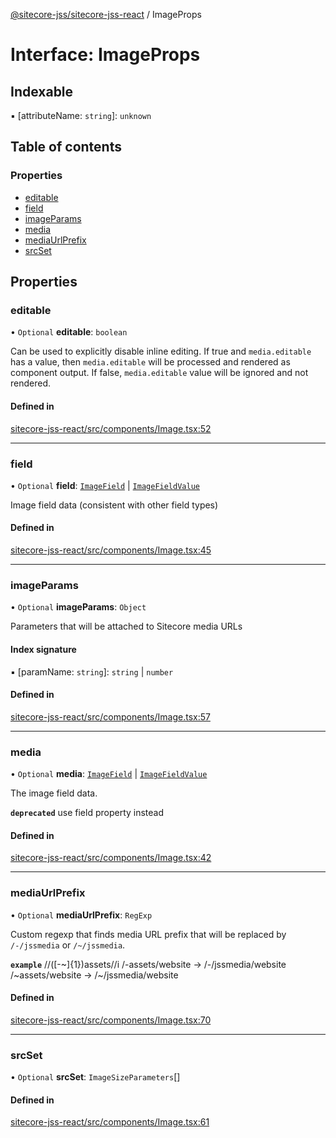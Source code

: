 [@sitecore-jss/sitecore-jss-react](../README.md) / ImageProps

# Interface: ImageProps

## Indexable

▪ [attributeName: `string`]: `unknown`

## Table of contents

### Properties

- [editable](ImageProps.md#editable)
- [field](ImageProps.md#field)
- [imageParams](ImageProps.md#imageparams)
- [media](ImageProps.md#media)
- [mediaUrlPrefix](ImageProps.md#mediaurlprefix)
- [srcSet](ImageProps.md#srcset)

## Properties

### editable

• `Optional` **editable**: `boolean`

Can be used to explicitly disable inline editing.
If true and `media.editable` has a value, then `media.editable` will be processed
and rendered as component output. If false, `media.editable` value will be ignored and not rendered.

#### Defined in

[sitecore-jss-react/src/components/Image.tsx:52](https://github.com/Sitecore/jss/blob/4cefcb5a/packages/sitecore-jss-react/src/components/Image.tsx#L52)

___

### field

• `Optional` **field**: [`ImageField`](ImageField.md) \| [`ImageFieldValue`](ImageFieldValue.md)

Image field data (consistent with other field types)

#### Defined in

[sitecore-jss-react/src/components/Image.tsx:45](https://github.com/Sitecore/jss/blob/4cefcb5a/packages/sitecore-jss-react/src/components/Image.tsx#L45)

___

### imageParams

• `Optional` **imageParams**: `Object`

Parameters that will be attached to Sitecore media URLs

#### Index signature

▪ [paramName: `string`]: `string` \| `number`

#### Defined in

[sitecore-jss-react/src/components/Image.tsx:57](https://github.com/Sitecore/jss/blob/4cefcb5a/packages/sitecore-jss-react/src/components/Image.tsx#L57)

___

### media

• `Optional` **media**: [`ImageField`](ImageField.md) \| [`ImageFieldValue`](ImageFieldValue.md)

The image field data.

**`deprecated`** use field property instead

#### Defined in

[sitecore-jss-react/src/components/Image.tsx:42](https://github.com/Sitecore/jss/blob/4cefcb5a/packages/sitecore-jss-react/src/components/Image.tsx#L42)

___

### mediaUrlPrefix

• `Optional` **mediaUrlPrefix**: `RegExp`

Custom regexp that finds media URL prefix that will be replaced by `/-/jssmedia` or `/~/jssmedia`.

**`example`**
/\/([-~]{1})assets\//i
/-assets/website -> /-/jssmedia/website
/~assets/website -> /~/jssmedia/website

#### Defined in

[sitecore-jss-react/src/components/Image.tsx:70](https://github.com/Sitecore/jss/blob/4cefcb5a/packages/sitecore-jss-react/src/components/Image.tsx#L70)

___

### srcSet

• `Optional` **srcSet**: `ImageSizeParameters`[]

#### Defined in

[sitecore-jss-react/src/components/Image.tsx:61](https://github.com/Sitecore/jss/blob/4cefcb5a/packages/sitecore-jss-react/src/components/Image.tsx#L61)
